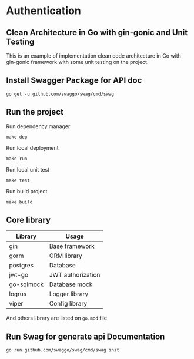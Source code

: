 # Authentication

## Clean Architecture in Go with gin-gonic and Unit Testing

This is an example of implementation clean code architecture in Go with gin-gonic framework with some unit testing on the project.

## Install Swagger Package for API doc

```console
go get -u github.com/swaggo/swag/cmd/swag
```

## Run the project

Run dependency manager

```console
make dep
```

Run local deployment

```console
make run
```

Run local unit test

```console
make test
```

Run build project

```console
make build
```

## Core library

Library | Usage
-- | --
gin | Base framework
gorm | ORM library
postgres | Database
jwt-go | JWT authorization
go-sqlmock | Database mock
logrus | Logger library
viper | Config library

And others library are listed on `go.mod` file

## Run Swag for generate api Documentation
```console
go run github.com/swaggo/swag/cmd/swag init
```
